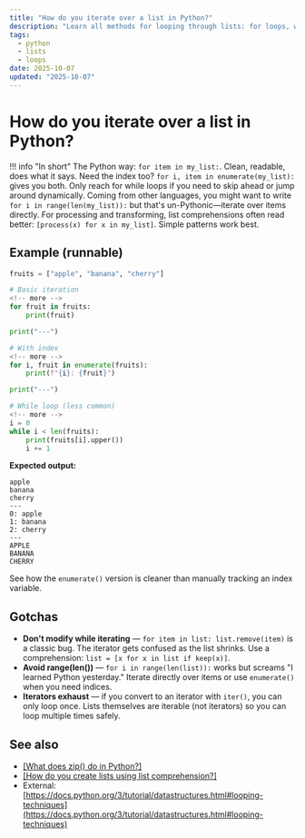 ```yaml
---
title: "How do you iterate over a list in Python?"
description: "Learn all methods for looping through lists: for loops, while loops, enumerate, comprehensions, and iterator patterns."
tags:
  - python
  - lists
  - loops
date: 2025-10-07
updated: "2025-10-07"
---
```


# How do you iterate over a list in Python?
<!-- more -->

!!! info "In short"
    The Python way: `for item in my_list:`. Clean, readable, does what it says. Need the index too? `for i, item in enumerate(my_list):` gives you both. Only reach for while loops if you need to skip ahead or jump around dynamically. Coming from other languages, you might want to write `for i in range(len(my_list)):` but that's un-Pythonic—iterate over items directly. For processing and transforming, list comprehensions often read better: `[process(x) for x in my_list]`. Simple patterns work best.

## Example (runnable)

```python
fruits = ["apple", "banana", "cherry"]

# Basic iteration
<!-- more -->
for fruit in fruits:
    print(fruit)

print("---")

# With index
<!-- more -->
for i, fruit in enumerate(fruits):
    print(f"{i}: {fruit}")

print("---")

# While loop (less common)
<!-- more -->
i = 0
while i < len(fruits):
    print(fruits[i].upper())
    i += 1
```

**Expected output:**
```
apple
banana
cherry
---
0: apple
1: banana
2: cherry
---
APPLE
BANANA
CHERRY
```

See how the `enumerate()` version is cleaner than manually tracking an index variable.

## Gotchas

* **Don't modify while iterating** — `for item in list: list.remove(item)` is a classic bug. The iterator gets confused as the list shrinks. Use a comprehension: `list = [x for x in list if keep(x)]`.
* **Avoid range(len())** — `for i in range(len(list)):` works but screams "I learned Python yesterday." Iterate directly over items or use `enumerate()` when you need indices.
* **Iterators exhaust** — if you convert to an iterator with `iter()`, you can only loop once. Lists themselves are iterable (not iterators) so you can loop multiple times safely.

## See also

* [[What does zip() do in Python?]](./what-does-zip-do-in-python.md)
* [[How do you create lists using list comprehension?]](./create-lists-using-list-comprehension.md)
* External: [https://docs.python.org/3/tutorial/datastructures.html#looping-techniques](https://docs.python.org/3/tutorial/datastructures.html#looping-techniques)

<script type="application/ld+json">
{
  "@context": "https://schema.org",
  "@type": "FAQPage",
  "mainEntity": [{
    "@type": "Question",
    "name": "How do you iterate over a list in Python?",
    "acceptedAnswer": {
      "@type": "Answer",
      "text": "The Python way: for item in my_list:. Clean, readable, does what it says. Need the index too? for i, item in enumerate(my_list): gives you both. Only reach for while loops if you need to skip ahead or jump around dynamically. Coming from other languages, you might want to write for i in range(len(my_list)): but that's un-Pythonic—iterate over items directly. For processing and transforming, list comprehensions often read better: [process(x) for x in my_list]. Simple patterns work best."
    }
  }]
}
</script>
